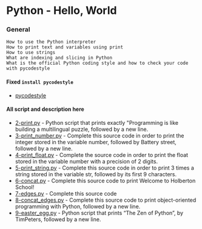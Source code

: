 # Python - Hello, World
### General
```
How to use the Python interpreter
How to print text and variables using print
How to use strings
What are indexing and slicing in Python
What is the official Python coding style and how to check your code with pycodestyle
```
#### Fixed `install pycodestyle`
- [pycodestyle](https://pypi.org/project/pycodestyle/)

#### All script and description here
- [2-print.py](https://github.com/samdaphbynet/holbertonschool-higher_level_programming/blob/main/python-hello_world/2-print.py) - Python script that prints exactly "Programming is like building a multilingual puzzle, followed by a new line. <br/>
- [3-print_number.py](https://github.com/samdaphbynet/holbertonschool-higher_level_programming/blob/main/python-hello_world/3-print_number.py) - Complete this source code in order to print the integer stored in the variable number, followed by Battery street, followed by a new line.<br/>
- [4-print_float.py](https://github.com/samdaphbynet/holbertonschool-higher_level_programming/blob/main/python-hello_world/4-print_float.py) - Complete the source code in order to print the float stored in the variable number with a precision of 2 digits.<br/>
- [5-print_string.py](https://github.com/samdaphbynet/holbertonschool-higher_level_programming/blob/main/python-hello_world/5-print_string.py) - Complete this source code in order to print 3 times a string stored in the variable str, followed by its first 9 characters.<br/>
- [6-concat.py](https://github.com/samdaphbynet/holbertonschool-higher_level_programming/blob/main/python-hello_world/6-concat.py) - Complete this source code to print Welcome to Holberton School!<br/>
- [7-edges.py](https://github.com/samdaphbynet/holbertonschool-higher_level_programming/blob/main/python-hello_world/7-edges.py) - Complete this source code<br/>
- [8-concat_edges.py](https://github.com/samdaphbynet/holbertonschool-higher_level_programming/blob/main/python-hello_world/8-concat_edges.py) - Complete this source code to print object-oriented programming with Python, followed by a new line.<br/>
- [9-easter_egg.py](https://github.com/samdaphbynet/holbertonschool-higher_level_programming/blob/main/python-hello_world/9-easter_egg.py) - Python script that prints “The Zen of Python”, by TimPeters, followed by a new line.<br/>
